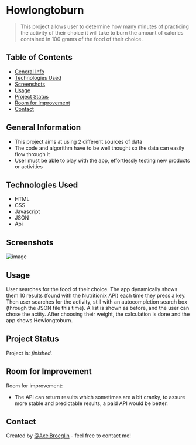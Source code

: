 # Howlongtoburn
> This project allows user to determine how many minutes of practicing the activity of their choice it will take to burn the amount of calories contained in 100 grams of the food of their choice.


## Table of Contents
* [General Info](#general-information)
* [Technologies Used](#technologies-used)
* [Screenshots](#screenshots)
* [Usage](#usage)
* [Project Status](#project-status)
* [Room for Improvement](#room-for-improvement)
* [Contact](#contact)


## General Information
- This project aims at using 2 different sources of data
- The code and algorithm have to be well thought so the data can easily flow through it
- User must be able to play with the app, effortlessly testing new products or activities

## Technologies Used
- HTML
- CSS
- Javascript
- JSON
- Api


## Screenshots
![image](https://user-images.githubusercontent.com/16608247/186969093-4bcdb616-7941-4014-9dc6-810953667abb.png)

## Usage
User searches for the food of their choice. The app dynamically shows them 10 results (found with the Nutritionix API) each time they press a key. Then user searches for the activity, still with an autocompletion search box (through the JSON file this time). A list is shown as before, and the user can chose the actity. After choosing their weight, the calculation is done and the app shows Howlongtoburn.

## Project Status
Project is: _finished_.

## Room for Improvement
Room for improvement:
- The API can return results which sometimes are a bit cranky, to assure more stable and predictable results, a paid API would be better.


## Contact
Created by [@AxelBroeglin](https://www.axelbroeglin.dev) - feel free to contact me!
